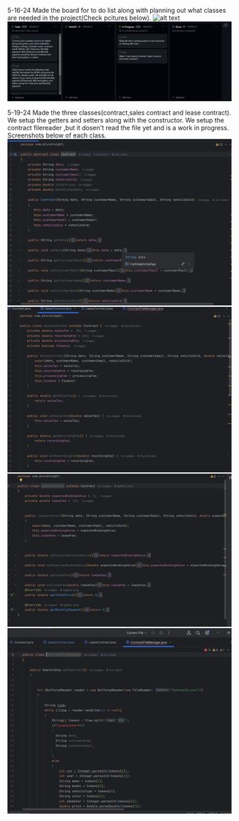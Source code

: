  5-16-24
Made the board for to do list along with planning out what classes are needed in the project(Check pcitures below).
![alt text](<White board pic.jpg>)
![alt text](Todolist.jpg)

5-19-24
Made the three classes(contract,sales contract and lease contract). We setup the getters and setters along with the constructor. We setup the contract filereader ,but it dosen't read the file yet and is a work in progress.
Screenshots below of each class.
![alt text](<contract screenshot.jpg>)
![alt text](<Sales contract screenshot.jpg>)
![alt text](<Lease Screenshot.jpg>)
![alt text](<contract csv reader.jpg>)